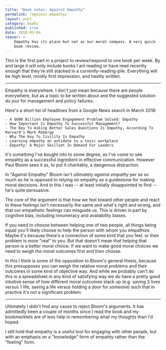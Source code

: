 ```yaml
---
title: "Book notes: Against Empathy"
permalink: /against-empathy/
layout: post
category: books
published: true
date: 2018-03-04 
teaser: >
    Empathy has its place but not as our moral compass. A very quick
    book review.
---
```


This is the first part in a project to review/respond to one book per week. By and large
it will only include books I am reading or have read recently enough that they're still
stacked in a currently-reading-pile. Everything will be high level, mostly first impression,
and hastily written.

------

Empathy is everywhere. I don't just mean because there are people everywhere, but as a
topic to be written about and the suggested solution du jour for management and policy failures.

Here's a short list of headlines from a Google News search in March 2018:

    - A $600 Billion Employee Engagement Problem Solved: Empathy
    - How Important Is Empathy To Successful Management?
    - The Key To Asking Better Sales Questions Is Empathy, According To Harvard's Mark Roberge
    - Why The Key To Civility Is Empathy
    - Learning empathy an antidote to a toxic workplace
    - Empathy: A Major Skillset In Demand For Leaders

It's something I've bought into to some degree, as I've come to see empahty as a
successful ingredient in effective communication. However Paul Bloom sees it as, to put it
charitably, a dangerous distraction.

In "Against Empathy" Bloom isn't ultimately *against empathy* per se so much as he is
opposed to relying on empathy as a guidestone for making moral decisions. And in this I was
 -- at least initially disappointed to find -- he's quite persuasive. 

 The core of the argument is that how we feel toward other people and react to these
 feelings isn't necessarily the same and what's right and wrong, and that our empathetic
 feelings can misguide us. This is driven in part by cognitive bias, including innumeracy and
 availability biases.

 If you need to choose between helping one of two people, all things being equal you'll likely
 choose to help the person with whom you empathize. Maybe it's because there's a connection
 of some kind that you feel, or their problem is more "real" to you. But that doesn't mean
 that helping that person is a better moral choice. If we want to make good moral choices
 we need to weigh the moral outcomes first and then choose.

 In this I think is some of the opposition to Bloom's general thesis, because this presupposes
 you can weigh the relative moral problems and their outcomes in some kind of objective way.
 And while we probably can't do this in a spreadsheet in any kind of satisfying way we do
 have a pretty good intuitive sense of how different moral outcomes stack up (e.g. saving 3 lives
 versus 1 life, saving a life versus holding a door for someone) such that in practice
 it's not a significant problem.

------

Ultimately I didn't find any cause to reject Bloom's arguments. It has admittedly been a couple
of months since I read the book and my bookmarklets are of less help in remembering what my
thoughts than I'd hoped.

I still hold that empathy is a useful tool for engaging with other people, but with an
emphasis on a "knowledge" form of empahty rather than the "feeling" form.
